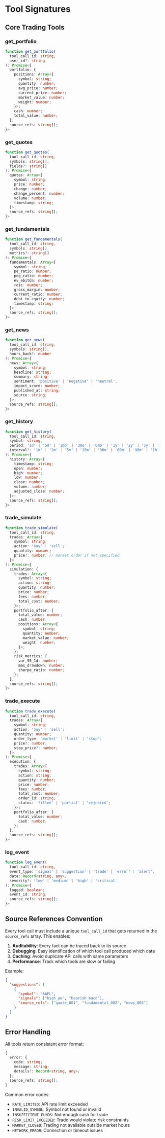 # Tool Signatures

## Core Trading Tools

### get_portfolio
```typescript
function get_portfolio(
  tool_call_id: string,
  user_id?: string
): Promise<{
  portfolio: {
    positions: Array<{
      symbol: string;
      quantity: number;
      avg_price: number;
      current_price: number;
      market_value: number;
      weight: number;
    }>;
    cash: number;
    total_value: number;
  };
  source_refs: string[];
}>
```

### get_quotes
```typescript
function get_quotes(
  tool_call_id: string,
  symbols: string[],
  fields?: string[]
): Promise<{
  quotes: Array<{
    symbol: string;
    price: number;
    change: number;
    change_percent: number;
    volume: number;
    timestamp: string;
  }>;
  source_refs: string[];
}>
```

### get_fundamentals
```typescript
function get_fundamentals(
  tool_call_id: string,
  symbols: string[],
  metrics?: string[]
): Promise<{
  fundamentals: Array<{
    symbol: string;
    pe_ratio: number;
    peg_ratio: number;
    ev_ebitda: number;
    roic: number;
    gross_margin: number;
    current_ratio: number;
    debt_to_equity: number;
    timestamp: string;
  }>;
  source_refs: string[];
}>
```

### get_news
```typescript
function get_news(
  tool_call_id: string,
  symbols: string[],
  hours_back?: number
): Promise<{
  news: Array<{
    symbol: string;
    headline: string;
    summary: string;
    sentiment: 'positive' | 'negative' | 'neutral';
    impact_score: number;
    published_at: string;
    source: string;
  }>;
  source_refs: string[];
}>
```

### get_history
```typescript
function get_history(
  tool_call_id: string,
  symbol: string,
  period: '1d' | '5d' | '1mo' | '3mo' | '6mo' | '1y' | '2y' | '5y' | '10y' | 'ytd' | 'max',
  interval?: '1m' | '2m' | '5m' | '15m' | '30m' | '60m' | '90m' | '1h' | '1d' | '5d' | '1wk' | '1mo' | '3mo'
): Promise<{
  history: Array<{
    timestamp: string;
    open: number;
    high: number;
    low: number;
    close: number;
    volume: number;
    adjusted_close: number;
  }>;
  source_refs: string[];
}>
```

### trade_simulate
```typescript
function trade_simulate(
  tool_call_id: string,
  trades: Array<{
    symbol: string;
    action: 'buy' | 'sell';
    quantity: number;
    price?: number; // market order if not specified
  }>
): Promise<{
  simulation: {
    trades: Array<{
      symbol: string;
      action: string;
      quantity: number;
      price: number;
      fees: number;
      total_cost: number;
    }>;
    portfolio_after: {
      total_value: number;
      cash: number;
      positions: Array<{
        symbol: string;
        quantity: number;
        market_value: number;
        weight: number;
      }>;
    };
    risk_metrics: {
      var_95_1d: number;
      max_drawdown: number;
      sharpe_ratio: number;
    };
  };
  source_refs: string[];
}>
```

### trade_execute
```typescript
function trade_execute(
  tool_call_id: string,
  trades: Array<{
    symbol: string;
    action: 'buy' | 'sell';
    quantity: number;
    order_type: 'market' | 'limit' | 'stop';
    price?: number;
    stop_price?: number;
  }>
): Promise<{
  execution: {
    trades: Array<{
      symbol: string;
      action: string;
      quantity: number;
      price: number;
      fees: number;
      total_cost: number;
      order_id: string;
      status: 'filled' | 'partial' | 'rejected';
    }>;
    portfolio_after: {
      total_value: number;
      cash: number;
    };
  };
  source_refs: string[];
}>
```

### log_event
```typescript
function log_event(
  tool_call_id: string,
  event_type: 'signal' | 'suggestion' | 'trade' | 'error' | 'alert',
  data: Record<string, any>,
  severity?: 'low' | 'medium' | 'high' | 'critical'
): Promise<{
  logged: boolean;
  event_id: string;
  source_refs: string[];
}>
```

## Source References Convention

Every tool call must include a unique `tool_call_id` that gets returned in the `source_refs` array. This enables:

1. **Auditability**: Every fact can be traced back to its source
2. **Debugging**: Easy identification of which tool call produced which data
3. **Caching**: Avoid duplicate API calls with same parameters
4. **Performance**: Track which tools are slow or failing

Example:
```json
{
  "suggestions": [
    {
      "symbol": "AAPL",
      "signals": ["high_pe", "bearish_macd"],
      "source_refs": ["quote_001", "fundamental_002", "news_003"]
    }
  ]
}
```

## Error Handling

All tools return consistent error format:
```typescript
{
  error: {
    code: string;
    message: string;
    details?: Record<string, any>;
  };
  source_refs: string[];
}
```

Common error codes:
- `RATE_LIMITED`: API rate limit exceeded
- `INVALID_SYMBOL`: Symbol not found or invalid
- `INSUFFICIENT_FUNDS`: Not enough cash for trade
- `RISK_LIMIT_EXCEEDED`: Trade would violate risk constraints
- `MARKET_CLOSED`: Trading not available outside market hours
- `NETWORK_ERROR`: Connection or timeout issues
